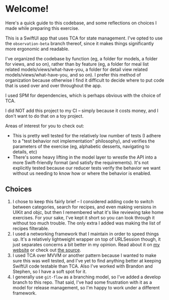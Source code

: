 # Welcome!
Here's a quick guide to this codebase, and some reflections on choices I made while preparing this exercise.

This is a SwiftUI app that uses TCA for state management. I've opted to use the `observation-beta` branch thereof, since it makes things significantly more ergonomic and readable.

I've organized the codebase by function (eg, a folder for models, a folder for views, and so on), rather than by feature (eg, a folder for meal list related models/views/what-have-you, a folder for detail view related models/views/what-have-you, and so on). I prefer this method of organization because otherwise I find it difficult to decide where to put code that is used over and over throughout the app.

I used SPM for dependencies, which is perhaps obvious with the choice of TCA.

I did NOT add this project to my CI – simply because it costs money, and I don't want to do that on a toy project.

Areas of interest for you to check out:
- This is pretty well tested for the relatively low number of tests (I adhere to a "test behavior not implementation" philosophy), and verifies the parameters of the exercise (eg, alphabetic desserts, navigating to details, etc)
- There's some heavy lifting in the model layer to wrestle the API into a more Swift-friendly format (and satisfy the requirements). It's not explicitly tested because our reducer tests verify the behavior we want without us needing to know how or where the behavior is enabled.

## Choices
1. I chose to keep this fairly brief – I considered adding code to switch between categories, search for recipes, and even making versions in UIKit and objc, but then I remembered what it's like reviewing take home exercises. For your sake, I've kept it short so you can look through it without too much trouble. The only extra I added was making the list of recipes filterable.
2. I used a networking framework that I maintain in order to speed things up. It's a relatively lightweight wrapper on top of URLSession though, it just separates concerns a bit better in my opinion. Read about it on [my website](https://elliotschrock.com/2020/07/16/what-makes-a-good-network-layer/) or check out [the source](https://github.com/LithoByte/funnet).
3. I used TCA over MVVM or another pattern because I wanted to make sure this was well tested, and I've yet to find anything better at keeping SwiftUI code testable than TCA. Also I've worked with Brandon and Stephen, so I have a soft spot for it.
4. I generally use `git-flow` as a branching model, so I've added a develop branch to this repo. That said, I've had some frustration with it as a model for release management, so I'm happy to work under a different framework.
